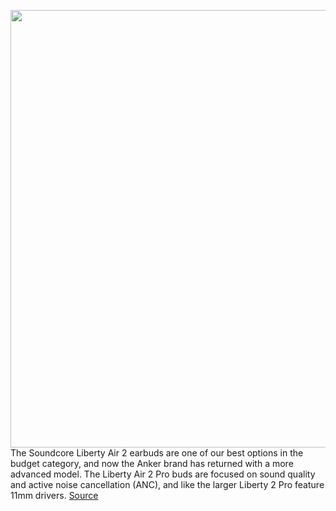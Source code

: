 <img src='https://cdn.vox-cdn.com/thumbor/vpI-SwMUsT79Hu_jZ5WJyv_2M0A=/0x0:3000x2000/1200x800/filters:focal(1260x760:1740x1240)/cdn.vox-cdn.com/uploads/chorus_image/image/68656414/anker.0.jpg' width='700px' /><br/>
The Soundcore Liberty Air 2 earbuds are one of our best options in the budget category, and now the Anker brand has returned with a more advanced model. The Liberty Air 2 Pro buds are focused on sound quality and active noise cancellation (ANC), and like the larger Liberty 2 Pro feature 11mm drivers.
<a href='https://www.theverge.com/2021/1/12/22226499/anker-soundcore-liberty-air-2-pro-wireless-earbuds-price-specs-announced-ces-2021'> Source <a/>